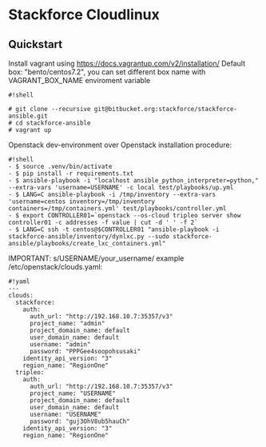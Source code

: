 # Stackforce Cloudlinux #
## Quickstart ##
Install vagrant using https://docs.vagrantup.com/v2/installation/
Default box: "bento/centos7.2", you can set different box name with VAGRANT_BOX_NAME enviroment variable

```
#!shell

# git clone --recursive git@bitbucket.org:stackforce/stackforce-ansible.git
# cd stackforce-ansible
# vagrant up
```

Openstack dev-environment over Openstack installation procedure:

```
#!shell
- $ source .venv/bin/activate
- $ pip install -r requirements.txt
- $ ansible-playbook -i "localhost ansible_python_interpreter=python," --extra-vars 'username=USERNAME' -c local test/playbooks/up.yml
- $ LANG=C ansible-playbook -i /tmp/inventory --extra-vars 'username=centos inventory=/tmp/inventory containers=/tmp/containers.yml' test/playbooks/controller.yml
- $ export CONTROLLER01=`openstack --os-cloud tripleo server show controller01 -c addresses -f value | cut -d ' ' -f 2`
- $ LANG=C ssh -t centos@$CONTROLLER01 "ansible-playbook -i stackforce-ansible/inventory/dynlxc.py --sudo stackforce-ansible/playbooks/create_lxc_containers.yml"
```
IMPORTANT: s/USERNAME/your_username/
example /etc/openstack/clouds.yaml:

```
#!yaml
---
clouds:
  stackforce:
    auth:
      auth_url: "http://192.168.10.7:35357/v3"
      project_name: "admin"
      project_domain_name: default
      user_domain_name: default
      username: "admin"
      password: "PPPGee4soopohsusaki"
    identity_api_version: "3"
    region_name: "RegionOne"
  tripleo:
    auth:
      auth_url: "http://192.168.10.7:35357/v3"
      project_name: "USERNAME"
      project_domain_name: default
      user_domain_name: default
      username: "USERNAME"
      password: "guj3OhV8ub5hauCh"
    identity_api_version: "3"
    region_name: "RegionOne"

```

